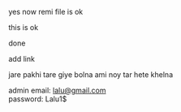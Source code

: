 yes now remi file is ok

this is ok


done 

add link

jare pakhi tare giye bolna 
ami noy tar hete khelna

admin email: lalu@gmail.com<br> 
password: Lalu1$
